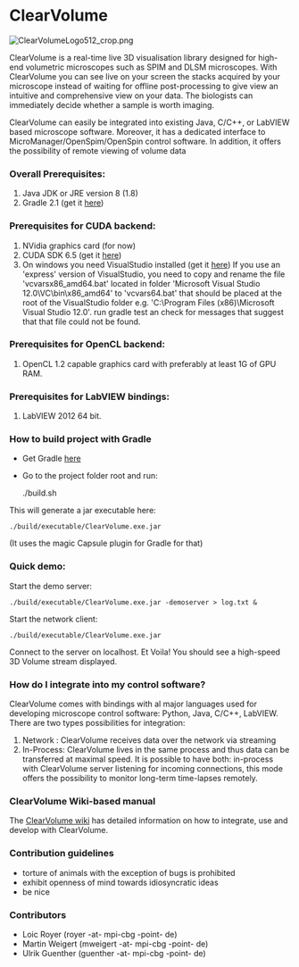 # ClearVolume #

![ClearVolumeLogo512_crop.png](https://bitbucket.org/repo/GXoqjE/images/845422319-ClearVolumeLogo512_crop.png)

ClearVolume is a real-time live 3D visualisation library designed for high-end volumetric microscopes such as SPIM and DLSM microscopes. With ClearVolume you can see live on your screen the stacks acquired by your microscope instead of waiting for offline post-processing to give view an intuitive and comprehensive view on your data. The biologists can immediately decide whether a sample is worth imaging. 

ClearVolume can easily be integrated into existing Java, C/C++, or LabVIEW based microscope software. Moreover, it has a dedicated interface to MicroManager/OpenSpim/OpenSpin control software. In addition, it offers the possibility of remote viewing of volume data

### Overall Prerequisites:

 1. Java JDK or JRE version 8 (1.8)  
 2. Gradle 2.1 (get it [here](http://www.gradle.org/downloads))

### Prerequisites for CUDA backend:

 1. NVidia graphics card (for now)
 2. CUDA SDK 6.5 (get it [here](http://developer.nvidia.com/cuda-downloads))
 3. On windows you need VisualStudio installed (get it [here](http://www.visualstudio.com/downloads/download-visual-studio-vs#d-express-windows-desktop))
 If you use an 'express' version of VisualStudio, you need to copy and rename the file 'vcvarsx86_amd64.bat' located in folder 'Microsoft Visual Studio 12.0\VC\bin\x86_amd64'  to 'vcvars64.bat' that should be placed at the root of the VisualStudio folder e.g. 'C:\Program Files (x86)\Microsoft Visual Studio 12.0'. run gradle test an check for messages that suggest that that file could not be found.

### Prerequisites for OpenCL backend:

 1. OpenCL 1.2 capable graphics card with preferably at least 1G of GPU RAM.

### Prerequisites for LabVIEW bindings:

 1. LabVIEW 2012 64 bit. 

### How to build project with Gradle

* Get Gradle [here](http://www.gradle.org/)

* Go to the project folder root and run:

     ./build.sh

This will generate a jar executable here:

    ./build/executable/ClearVolume.exe.jar

(It uses the magic Capsule plugin for Gradle for that)

### Quick demo:

Start the demo server:

    ./build/executable/ClearVolume.exe.jar -demoserver > log.txt &

Start the network client:

    ./build/executable/ClearVolume.exe.jar

Connect to the server on localhost. Et Voila!
You should see a high-speed 3D Volume stream
displayed.



### How do I integrate into my control software? ###

ClearVolume comes with bindings with al major languages used for developing
microscope control software: Python, Java, C/C++, LabVIEW.
There are two types possibilities for integration:
1.  Network    : ClearVolume receives data over the network via streaming
2.  In-Process: ClearVolume lives in the same process and thus data can be transferred at maximal speed.
It is possible to have both: in-process with ClearVolume server listening for incoming connections, this mode
offers the possibility to monitor long-term time-lapses remotely.

### ClearVolume Wiki-based manual ###

The [ClearVolume wiki](http://bitbucket.org/clearvolume/clearvolume/wiki/Home) has detailed information on how to
integrate, use and develop with ClearVolume.

### Contribution guidelines ###

* torture of animals with the exception of bugs is prohibited
* exhibit openness of mind towards idiosyncratic ideas
* be nice

### Contributors ###

* Loic Royer (royer -at- mpi-cbg -point- de)
* Martin Weigert (mweigert -at- mpi-cbg -point- de)
* Ulrik Guenther (guenther -at- mpi-cbg -point- de)
